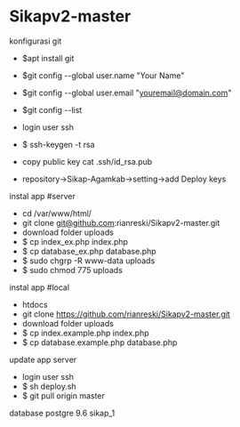 # Sikapv2-master

konfigurasi git

- $apt install git
- $git config --global user.name "Your Name"
- $git config --global user.email "youremail@domain.com"
- $git config --list

- login user ssh
- $ ssh-keygen -t rsa
- copy public key cat .ssh/id_rsa.pub
- repository->Sikap-Agamkab->setting->add Deploy keys

instal app #server
- cd /var/www/html/
- git clone git@github.com:rianreski/Sikapv2-master.git
- download folder uploads
- $ cp index_ex.php index.php
- $ cp database_ex.php database.php
- $ sudo chgrp -R www-data uploads
- $ sudo chmod 775 uploads

instal app #local
- htdocs
- git clone https://github.com/rianreski/Sikapv2-master.git
- download folder uploads
- $ cp index.example.php index.php
- $ cp database.example.php database.php

update app server
- login user ssh
- $ sh deploy.sh 
- $ git pull origin master

database postgre 9.6
sikap_1

